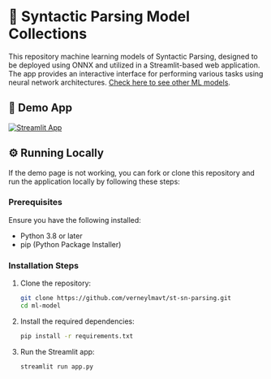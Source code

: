# 🌳 Syntactic Parsing Model Collections

This repository machine learning models of Syntactic Parsing, designed to be deployed using ONNX and utilized in a Streamlit-based web application. The app provides an interactive interface for performing various tasks using neural network architectures. [Check here to see other ML models](https://github.com/verneylmavt/ml-model).

## 🎈 Demo App

[![Streamlit App](https://static.streamlit.io/badges/streamlit_badge_black_white.svg)](https://verneylogyt-sn-parsing.streamlit.app/)

<!-- [https://verneylogyt.streamlit.app/](https://verneylogyt.streamlit.app/) -->

## ⚙️ Running Locally

If the demo page is not working, you can fork or clone this repository and run the application locally by following these steps:

### Prerequisites

Ensure you have the following installed:

- Python 3.8 or later
- pip (Python Package Installer)

### Installation Steps

1. Clone the repository:

   ```bash
   git clone https://github.com/verneylmavt/st-sn-parsing.git
   cd ml-model
   ```

2. Install the required dependencies:

   ```bash
   pip install -r requirements.txt
   ```

3. Run the Streamlit app:
   ```bash
   streamlit run app.py
   ```

<!-- ### Notes

- Ensure all required model files (ONNX models, vocabulary files, etc.) are placed in the appropriate directories as referenced in the app.
- If you encounter issues, check the error logs and ensure all dependencies are correctly installed. -->
<!--

## Features

- Multiple neural network models for sentiment analysis, including Bi-RNN, Text CNN, and Hybrid CNN-RNN with Attention Mechanism.
- Interactive model selection and sentiment analysis interface.
- Transparency with preprocessing steps, parameters, and architecture details displayed.

## Contributions

Contributions and suggestions are welcome! Feel free to open an issue or submit a pull request for improvements or additional features.

## License

This project is licensed under the MIT License. See the `LICENSE` file for more details. -->
